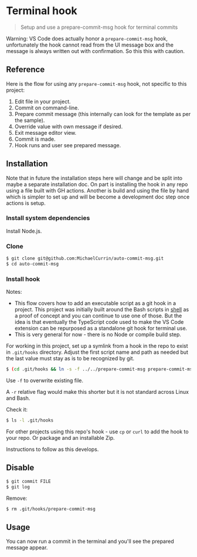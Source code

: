 # Terminal hook
> Setup and use a prepare-commit-msg hook for terminal commits

Warning: VS Code does actually honor a `prepare-commit-msg` hook, unfortunately the hook cannot read from the UI message box and the message is always written out with confirmation. So this this with caution.


## Reference

Here is the flow for using any `prepare-commit-msg` hook, not specific to this project:

1. Edit file in your project.
1. Commit on command-line.
1. Prepare commit message (this internally can look for the template as per the sample).
1. Override value with own message if desired.
1. Exit message editor view.
1. Commit is made.
1. Hook runs and user see prepared message.


## Installation

Note that in future the installation steps here will change and be split into maybe a separate installation doc. On part is installing the hook in any repo using a file built with GH actions. Another is build and using the file by hand which is simpler to set up and will be become a development doc step once actions is setup.


### Install system dependencies

Install Node.js.


### Clone

```sh
$ git clone git@github.com:MichaelCurrin/auto-commit-msg.git
$ cd auto-commit-msg
```

### Install hook

Notes:

- This flow covers how to add an executable script as a git hook in a project. This project was initially built around the Bash scripts in [shell](/shell/) as a proof of concept and you can continue to use one of those. But the idea is that eventually the TypeScript code used to make the VS Code extension can be repurposed as a standalone git hook for terminal use.
- This is very general for now - there is no Node or compile build step.

For working in this project, set up a symlink from a hook in the repo to exist in `.git/hooks` directory. Adjust the first script name and path as needed but the last value must stay as is to be recognized by git.

```sh
$ (cd .git/hooks && ln -s -f ../../prepare-commit-msg prepare-commit-msg)
```

Use `-f` to overwrite existing file.

A `-r` relative flag would make this shorter but it is not standard across Linux and Bash.


Check it:

```sh
$ ls -l .git/hooks
```


For other projects using this repo's hook - use `cp` or `curl` to add the hook to your repo. Or package and an installable Zip.

Instructions to follow as this develops. 


## Disable

```sh
$ git commit FILE
$ git log
```

Remove:

```sh
$ rm .git/hooks/prepare-commit-msg
```




## Usage

You can now run a commit in the terminal and you'll see the prepared message appear.
